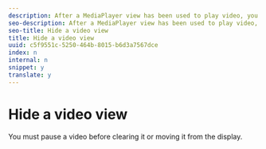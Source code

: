```yaml
---
description: After a MediaPlayer view has been used to play video, you can hide it and display it again by using a method or manually.
seo-description: After a MediaPlayer view has been used to play video, you can hide it and display it again by using a method or manually.
seo-title: Hide a video view
title: Hide a video view
uuid: c5f9551c-5250-464b-8015-b6d3a7567dce
index: n
internal: n
snippet: y
translate: y
---
```


# Hide a video view

You must pause a video before clearing it or moving it from the display.